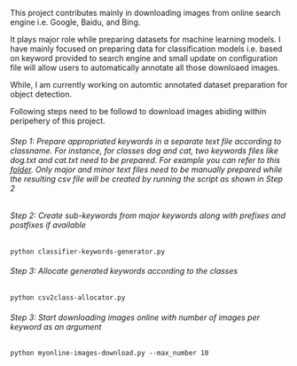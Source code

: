 This project contributes mainly in downloading images from online search engine i.e. Google, Baidu, and Bing.

It plays major role while preparing datasets for machine learning models. I have mainly focused on preparing data for classification models i.e. based on keyword provided to search engine and small update on configuration file will allow users to automatically annotate all those downloaed images.

While, I am currently working on automtic annotated dataset preparation for object detection.

Following steps need to be followd to download images abiding within peripehery of this project.

###### Step 1: Prepare appropriated keywords in a separate text file according to classname. For instance, for classes dog and cat, two keywords files like dog.txt and cat.txt need to be prepared. For example you can refer to this [folder](https://github.com/Varat7v2/online-dataset-maker/tree/master/keywords/pet_detection). Only major and minor text files need to be manually prepared while the resulting csv file will be created by running the script as shown in Step 2

###### Step 2: Create sub-keywords from major keywords along with prefixes and postfixes if available
```
python classifier-keywords-generator.py
```

###### Step 3: Allocate generated keywords according to the classes
```
python csv2class-allocator.py
```

###### Step 3: Start downloading images online with number of images per keyword as an argument
```
python myonline-images-download.py --max_number 10
```
